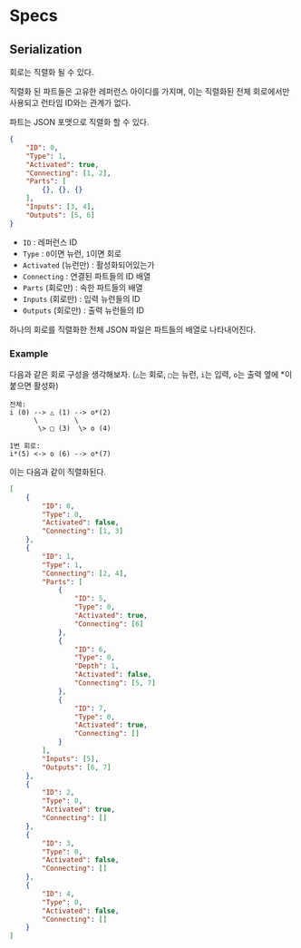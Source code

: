 # Specs

## Serialization

회로는 직렬화 될 수 있다.

직렬화 된 파트들은 고유한 레퍼런스 아이디를 가지며, 이는 직렬화된 전체 회로에서만 사용되고 런타임 ID와는 관계가 없다.

파트는 JSON 포맷으로 직렬화 할 수 있다.

```json
{
    "ID": 0,
    "Type": 1,
    "Activated": true,
    "Connecting": [1, 2],
    "Parts": [
        {}, {}, {}
    ],
    "Inputs": [3, 4],
    "Outputs": [5, 6]
}
```

- `ID` : 레퍼런스 ID
- `Type` : `0`이면 뉴런, `1`이면 회로
- `Activated` (뉴런만) : 활성화되어있는가
- `Connecting` : 연결된 파트들의 ID 배열
- `Parts` (회로만) : 속한 파트들의 배열
- `Inputs` (회로만) : 입력 뉴런들의 ID
- `Outputs` (회로만) : 출력 뉴런들의 ID

하나의 회로를 직렬화한 전체 JSON 파일은 파트들의 배열로 나타내어진다.

### Example

다음과 같은 회로 구성을 생각해보자. (`△`는 회로, `□`는 뉴런, `i`는 입력, `o`는 출력 옆에 *이 붙으면 활성화)

```
전체:
i (0) --> △ (1) --> o*(2)
      \         \
       \> □ (3)  \> o (4)

1번 회로:
i*(5) <-> o (6) --> o*(7)
```

이는 다음과 같이 직렬화된다.

```json
[
    {
        "ID": 0,
        "Type": 0,
        "Activated": false,
        "Connecting": [1, 3]
    },
    {
        "ID": 1,
        "Type": 1,
        "Connecting": [2, 4],
        "Parts": [
            {
                "ID": 5,
                "Type": 0,
                "Activated": true,
                "Connecting": [6]
            },
            {
                "ID": 6,
                "Type": 0,
                "Depth": 1,
                "Activated": false,
                "Connecting": [5, 7]
            },
            {
                "ID": 7,
                "Type": 0,
                "Activated": true,
                "Connecting": []
            }
        ],
        "Inputs": [5],
        "Outputs": [6, 7]
    },
    {
        "ID": 2,
        "Type": 0,
        "Activated": true,
        "Connecting": []
    },
    {
        "ID": 3,
        "Type": 0,
        "Activated": false,
        "Connecting": []
    },
    {
        "ID": 4,
        "Type": 0,
        "Activated": false,
        "Connecting": []
    }
]
```
